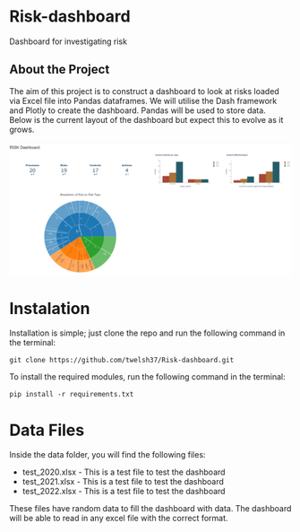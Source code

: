 # Risk-dashboard
Dashboard for investigating risk

## About the Project
The aim of this project is to construct a dashboard to look at risks loaded via Excel file into Pandas dataframes.
We will utilise the Dash framework and Plotly to create the dashboard. Pandas will be used to store data.<br> Below is 
the current layout of the dashboard but expect this to evolve as it grows.

![screenshot.png](assets%2Fscreenshot.png)

# Instalation
Installation is simple; just clone the repo and run the following command in the terminal:
```text
git clone https://github.com/twelsh37/Risk-dashboard.git
```

To install the required modules, run the following command in the terminal:
```text
pip install -r requirements.txt 
```

# Data Files
Inside the data folder, you will find the following files:
* test_2020.xlsx - This is a test file to test the dashboard
* test_2021.xlsx - This is a test file to test the dashboard
* test_2022.xlsx - This is a test file to test the dashboard

These files have random data to fill the dashboard with data. The dashboard will be able to read in any excel file
with the correct format. 

